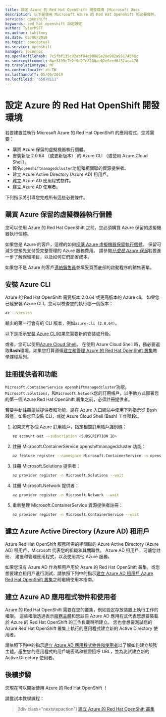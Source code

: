 ```yaml
---
title: 設定 Azure 的 Red Hat OpenShift 開發環境 |Microsoft Docs
description: 以下是使用 Microsoft Azure 的 Red Hat OpenShift 的必要條件。
services: openshift
keywords: red hat openshift 設定設定
author: TylerMSFT
ms.author: twhitney
ms.date: 05/06/2019
ms.topic: conceptual
ms.service: openshift
manager: jeconnoc
ms.openlocfilehash: 7c5fbf135c02abf04e90865e20e902a95174598c
ms.sourcegitcommit: 0ae3139c7e2f9d27e8200ae02e6eed6f52aca476
ms.translationtype: MT
ms.contentlocale: zh-TW
ms.lasthandoff: 05/06/2019
ms.locfileid: "65078111"
---
```

# <a name="set-up-your-azure-red-hat-openshift-dev-environment"></a>設定 Azure 的 Red Hat OpenShift 開發環境

若要建置並執行 Microsoft Azure 的 Red Hat OpenShift 的應用程式，您將需要：

* 購買 Azure 保留的虛擬機器執行個體。
* 安裝新版 2.0.64 （或更新版本） 的 Azure CLI （或使用 Azure Cloud Shell）。
* 報名`openshiftmanagedcluster`功能和相關聯的資源提供者。
* 建立 Azure Active Directory (Azure AD) 租用戶。
* 建立 Azure AD 應用程式物件。
* 建立 Azure AD 使用者。

下列指示將引導您完成所有這些必要條件。

## <a name="purchase-azure-virtual-machine-reserved-instances"></a>購買 Azure 保留的虛擬機器執行個體

您可以使用 Azure 的 Red Hat OpenShift 之前，您必須購買 Azure 保留的虛擬機器執行個體。

如果您是 Azure 的客戶，這裡的如何[採購 Azure 虛擬機器保留執行個體](https://aka.ms/openshift/buy)。 保留可減少您預先支付受完整管理的 Azure 服務費用。 請參閱[*什麼是 Azure 保留*](https://docs.microsoft.com/azure/billing/billing-save-compute-costs-reservations)若要進一步了解保留項目，以及如何它們節省成本。

如果您不是 Azure 的客戶[連絡銷售員](https://aka.ms/openshift/contact-sales)並填妥頁面底部的啟動程序的銷售表單。

## <a name="install-the-azure-cli"></a>安裝 Azure CLI

Azure 的 Red Hat OpenShift 需要版本 2.0.64 或更高版本的 Azure cli。 如果您已經安裝 Azure CLI，您可以檢查您的執行哪一個版本：

```bash
az --version
```

輸出的第一行會有的 CLI 版本，例如`azure-cli (2.0.64)`。

以下是指示[安裝 Azure CLI](https://docs.microsoft.com/cli/azure/install-azure-cli?view=azure-cli-latest)如果您需要新的安裝或升級。

或者，您可以使用[Azure Cloud Shell](https://docs.microsoft.com/azure/cloud-shell/overview)。 在使用 Azure Cloud Shell 時，務必要選取**Bash**環境，如果您打算遵循[建立和管理 Azure 的 Red Hat OpenShift 叢集](tutorial-create-cluster.md)教學課程系列。

## <a name="register-providers-and-features"></a>註冊提供者和功能

`Microsoft.ContainerService openshiftmanagedcluster`功能， `Microsoft.Solutions`，和`Microsoft.Network`您的訂用帳戶，以手動方式部署您的第一個 Azure Red Hat OpenShift 叢集之前，必須註冊提供者。

若要手動註冊這些提供者和功能，請在 Azure 入口網站中使用下列指示從 Bash 殼層，如果您已安裝 CLI，或從 Azure Cloud Shell (Bash) 工作階段:。
1. 如果您有多個 Azure 訂用帳戶，指定相關訂用帳戶識別碼：

    ```bash
    az account set --subscription <SUBSCRIPTION ID>
    ```

2. 註冊 Microsoft.ContainerService openshiftmanagedcluster 功能：

    ```bash
    az feature register --namespace Microsoft.ContainerService -n openshiftmanagedcluster
    ```

3. 註冊 Microsoft.Solutions 提供者：

    ```bash
    az provider register -n Microsoft.Solutions --wait
    ```

4. 註冊 Microsoft.Network 提供者：

    ```bash
    az provider register -n Microsoft.Network --wait
    ```

5. 重新整理 Microsoft.ContainerService 資源提供者註冊：

    ```bash
    az provider register -n Microsoft.ContainerService --wait
    ```

## <a name="create-an-azure-active-directory-azure-ad-tenant"></a>建立 Azure Active Directory (Azure AD) 租用戶

Azure Red Hat OpenShift 服務所需的相關聯的 Azure Active Directory (Azure AD) 租用戶，Microsoft 代表您的組織和其關聯性。 Azure AD 租用戶，可讓您註冊、 建置和管理應用程式，以及使用其他 Azure 服務。

如果您沒有 Azure AD 作為租用戶用於 Azure 的 Red Hat OpenShift 叢集，或您想要建立租用戶進行測試，請依照下列中的指示[建立 Azure AD 租用戶 Azure Red Hat OpenShift 叢集](howto-create-tenant.md)之前繼續使用本指南。

## <a name="create-an-azure-ad-application-object-and-user"></a>建立 Azure AD 應用程式物件和使用者

Azure 的 Red Hat OpenShift 需要在您的叢集，例如設定存放裝置上執行工作的權限。 這些權限透過表示[服務主體](https://docs.microsoft.com/azure/active-directory/develop/app-objects-and-service-principals#service-principal-object)和您註冊 Azure AD 應用程式代表您想要裝載於 Azure 的 Red Hat OpenShift 的工作負載時所建立。 您也會想要測試您的 Azure Red Hat OpenShift 叢集上執行的應用程式建立新的 Active Directory 使用者。

請依照下列中的指示[建立 Azure AD 應用程式物件和使用者](howto-aad-app-configuration.md)以了解如何建立服務主體，產生您的應用程式的用戶端密碼和驗證回呼 URL，並為測試建立新的 Active Directory 使用者。

## <a name="next-steps"></a>後續步驟

您現在可以開始使用 Azure 的 Red Hat OpenShift ！

請嘗試本教學課程：
> [!div class="nextstepaction"]
> [建立 Azure 的 Red Hat OpenShift 叢集](tutorial-create-cluster.md)

[azure-cli-install]: https://docs.microsoft.com/cli/azure/install-azure-cli